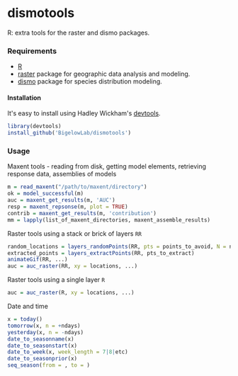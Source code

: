 # dismotools
R: extra tools for the raster and dismo packages.

### Requirements

+ [R](https://www.r-project.org/)
+ [raster](https://cran.r-project.org/web/packages/raster/index.html) package for geographic data analysis and modeling.
+ [dismo](https://cran.r-project.org/web/packages/dismo/index.html) package for species distribution modeling.

#### Installation
It's easy to install using Hadley Wickham's [devtools](http://cran.r-project.org/web/packages/devtools/index.html).

```r
library(devtools)
install_github('BigelowLab/dismotools')
```

### Usage

Maxent tools - reading from disk, getting model elements, retrieving response data, assemblies of models

```r
m = read_maxent("/path/to/maxent/directory")
ok = model_successful(m)
auc = maxent_get_results(m, 'AUC')
resp = maxent_repsonse(m, plot = TRUE)
contrib = maxent_get_results(m, 'contribution')
mm = lapply(list_of_maxent_directories, maxent_assemble_results)
```

Raster tools using a stack or brick of layers `RR`

```r
random_locations = layers_randomPoints(RR, pts = points_to_avoid, N = number to select)
extracted_points = layers_extractPoints(RR, pts_to_extract)
animateGif(RR, ...)
auc = auc_raster(RR, xy = locations, ...)
```

Raster tools using a single layer `R`

```r
auc = auc_raster(R, xy = locations, ...)
```

Date and time

```r
x = today()
tomorrow(x, n = +ndays)
yesterday(x, n = -ndays)
date_to_seasonname(x)
date_to_seasonstart(x)
date_to_week(x, week_length = 7|8|etc)
date_to_seasonprior(x)
seq_season(from = , to = )
```
